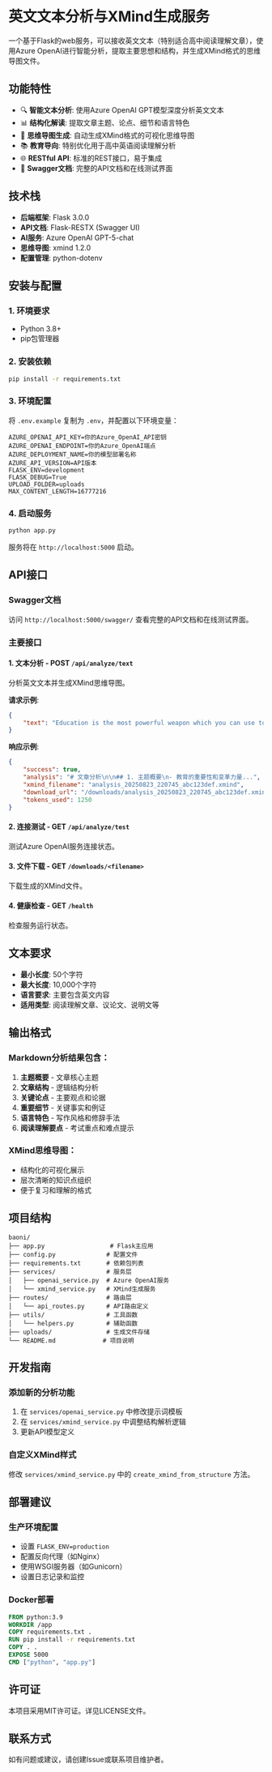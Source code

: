 # 英文文本分析与XMind生成服务

一个基于Flask的web服务，可以接收英文文本（特别适合高中阅读理解文章），使用Azure OpenAI进行智能分析，提取主要思想和结构，并生成XMind格式的思维导图文件。

## 功能特性

- 🔍 **智能文本分析**: 使用Azure OpenAI GPT模型深度分析英文文本
- 📊 **结构化解读**: 提取文章主题、论点、细节和语言特色
- 🧠 **思维导图生成**: 自动生成XMind格式的可视化思维导图
- 📚 **教育导向**: 特别优化用于高中英语阅读理解分析
- 🌐 **RESTful API**: 标准的REST接口，易于集成
- 📖 **Swagger文档**: 完整的API文档和在线测试界面

## 技术栈

- **后端框架**: Flask 3.0.0
- **API文档**: Flask-RESTX (Swagger UI)
- **AI服务**: Azure OpenAI GPT-5-chat
- **思维导图**: xmind 1.2.0
- **配置管理**: python-dotenv

## 安装与配置

### 1. 环境要求
- Python 3.8+
- pip包管理器

### 2. 安装依赖
```bash
pip install -r requirements.txt
```

### 3. 环境配置
将 `.env.example` 复制为 `.env`，并配置以下环境变量：

```env
AZURE_OPENAI_API_KEY=你的Azure_OpenAI_API密钥
AZURE_OPENAI_ENDPOINT=你的Azure_OpenAI端点
AZURE_DEPLOYMENT_NAME=你的模型部署名称
AZURE_API_VERSION=API版本
FLASK_ENV=development
FLASK_DEBUG=True
UPLOAD_FOLDER=uploads
MAX_CONTENT_LENGTH=16777216
```

### 4. 启动服务
```bash
python app.py
```

服务将在 `http://localhost:5000` 启动。

## API接口

### Swagger文档
访问 `http://localhost:5000/swagger/` 查看完整的API文档和在线测试界面。

### 主要接口

#### 1. 文本分析 - POST `/api/analyze/text`
分析英文文本并生成XMind思维导图。

**请求示例**:
```json
{
    "text": "Education is the most powerful weapon which you can use to change the world. Nelson Mandela's words ring true today more than ever. In an era of rapid technological advancement and global interconnectedness, the role of education has evolved significantly..."
}
```

**响应示例**:
```json
{
    "success": true,
    "analysis": "# 文章分析\n\n## 1. 主题概要\n- 教育的重要性和变革力量...",
    "xmind_filename": "analysis_20250823_220745_abc123def.xmind",
    "download_url": "/downloads/analysis_20250823_220745_abc123def.xmind",
    "tokens_used": 1250
}
```

#### 2. 连接测试 - GET `/api/analyze/test`
测试Azure OpenAI服务连接状态。

#### 3. 文件下载 - GET `/downloads/<filename>`
下载生成的XMind文件。

#### 4. 健康检查 - GET `/health`
检查服务运行状态。

## 文本要求

- **最小长度**: 50个字符
- **最大长度**: 10,000个字符  
- **语言要求**: 主要包含英文内容
- **适用类型**: 阅读理解文章、议论文、说明文等

## 输出格式

### Markdown分析结果包含：
1. **主题概要** - 文章核心主题
2. **文章结构** - 逻辑结构分析
3. **关键论点** - 主要观点和论据
4. **重要细节** - 关键事实和例证
5. **语言特色** - 写作风格和修辞手法
6. **阅读理解要点** - 考试重点和难点提示

### XMind思维导图：
- 结构化的可视化展示
- 层次清晰的知识点组织
- 便于复习和理解的格式

## 项目结构
```
baoni/
├── app.py                  # Flask主应用
├── config.py              # 配置文件
├── requirements.txt       # 依赖包列表
├── services/              # 服务层
│   ├── openai_service.py  # Azure OpenAI服务
│   └── xmind_service.py   # XMind生成服务
├── routes/                # 路由层
│   └── api_routes.py      # API路由定义
├── utils/                 # 工具函数
│   └── helpers.py         # 辅助函数
├── uploads/               # 生成文件存储
└── README.md             # 项目说明
```

## 开发指南

### 添加新的分析功能
1. 在 `services/openai_service.py` 中修改提示词模板
2. 在 `services/xmind_service.py` 中调整结构解析逻辑
3. 更新API模型定义

### 自定义XMind样式
修改 `services/xmind_service.py` 中的 `create_xmind_from_structure` 方法。

## 部署建议

### 生产环境配置
- 设置 `FLASK_ENV=production`
- 配置反向代理（如Nginx）
- 使用WSGI服务器（如Gunicorn）
- 设置日志记录和监控

### Docker部署
```dockerfile
FROM python:3.9
WORKDIR /app
COPY requirements.txt .
RUN pip install -r requirements.txt
COPY . .
EXPOSE 5000
CMD ["python", "app.py"]
```

## 许可证

本项目采用MIT许可证。详见LICENSE文件。

## 联系方式

如有问题或建议，请创建Issue或联系项目维护者。 